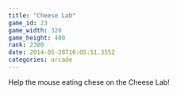 ```yaml
---
title: "Cheese Lab"
game_id: 23
game_width: 320
game_height: 480
rank: 2300
date: 2014-05-28T16:05:51.355Z
categories: arcade
---
```

Help the mouse eating chese on the Cheese Lab!